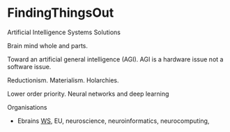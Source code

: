 # FindingThingsOut
Artificial Intelligence Systems Solutions

Brain mind whole and parts.

Toward an artificial general intelligence (AGI). AGI is a hardware issue not a software issue. 

Reductionism. Materialism. Holarchies.

Lower order priority. Neural networks and deep learning

Organisations
* Ebrains [WS](https://www.ebrains.eu/), EU, neuroscience, neuroinformatics, neurocomputing, 
